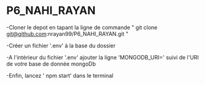 # P6_NAHI_RAYAN

-Cloner le depot en tapant la ligne de commande " git clone git@github.com:nrayan99/P6_NAHI_RAYAN.git "


-Créer un fichier '.env' à la base du dossier


-A l'intérieur du fichier '.env' ajouter la ligne 'MONGODB_URI=' suivi de l'URI de votre base de donnée mongoDb


-Enfin, lancez ' npm start' dans le terminal 
